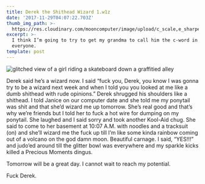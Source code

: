 ```yaml
---
title: Derek the Shithead Wizard 1.w1z
date: '2017-11-29T04:07:22.703Z'
thumb_img_path: >-
  https://res.cloudinary.com/mooncomputer/image/upload/c_scale,e_sharpen:100,h_300,q_auto:best/v1577830625/Moon%20Computer%20Blog/W1Z/Mandy%20Mage/Derek%20Shithead%20Wizard/derek-the-shithead-wizard-1--emma-simpson-wtPjydxH28s-unsplash--glitched-3.jpg
excerpt: >-
  I think I’m going to try to get my grandma to call him the c-word in front of
  everyone.
template: post
---
```

![glitched view of a girl riding a skateboard down a graffitied alley](https://res.cloudinary.com/mooncomputer/image/upload/c_scale,e_sharpen:100,h_800,q_auto:best/v1577830625/Moon%20Computer%20Blog/W1Z/Mandy%20Mage/Derek%20Shithead%20Wizard/derek-the-shithead-wizard-1--emma-simpson-wtPjydxH28s-unsplash--glitched-3.jpg "Derek the Shithead Wizard 1")

Derek said he’s a wizard now. I said “fuck you, Derek, you know I was gonna try to be a wizard next week and when I told you you looked at me like a dumb shithead with rude opinions.” Derek shrugged his shoulders like a shithead. I told Janice on our computer date and she told me my ponytail was shit and that she’d wizard me up tomorrow. She’s real good and that’s why we’re friends but I told her to fuck a hot wire for dumping on my ponytail. She laughed and I said sorry and took another Kool-Aid chug. She said to come to her basement at 10:07 A.M. with noodles and a tracksuit (on) and she’ll wizard me the fuck up till I’m like some kinda rainbow coming out of a volcano on the god damn moon. Beautiful carnage. I said, “YES!!!” and judo’ed around till the glitter bowl was everywhere and my sparkle kicks killed a Precious Moments dingus.

Tomorrow will be a great day. I cannot wait to reach my potential.

Fuck Derek.
